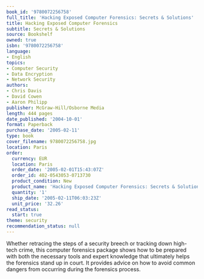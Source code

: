 ```yaml
---
book_id: '9780072256758'
full_title: 'Hacking Exposed Computer Forensics: Secrets & Solutions'
title: Hacking Exposed Computer Forensics
subtitle: Secrets & Solutions
source: Bookshelf
owned: true
isbn: '9780072256758'
language:
- English
topics:
- Computer Security
- Data Encryption
- Network Security
authors:
- Chris Davis
- David Cowen
- Aaron Philipp
publisher: McGraw-Hill/Osborne Media
length: 444 pages
date_published: '2004-10-01'
format: Paperback
purchase_date: '2005-02-11'
type: book
cover_filename: 9780072256758.jpg
location: Paris
order:
  currency: EUR
  location: Paris
  order_date: '2005-02-01T15:43:07Z'
  order_id: 402-0543053-0713730
  product_condition: New
  product_name: 'Hacking Exposed Computer Forensics: Secrets & Solutions'
  quantity: '1'
  ship_date: '2005-02-11T06:03:23Z'
  unit_price: '32.26'
read_status:
  start: true
theme: security
recommendation_status: null
---
```

Whether retracing the steps of a security breech or tracking down high-tech crime, this computer forensics package shows how to be prepared with both the necessary tools and expert knowledge that ultimately helps the forensics stand up in court. It provides advice on how to avoid common dangers from occurring during the forensics process.

